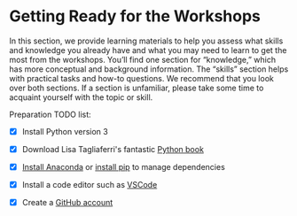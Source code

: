 Getting Ready for the Workshops
=======================

In this section, we provide learning materials to help you assess what skills and knowledge you already have and what you may need to learn to get the most from the workshops. You’ll find one section for “knowledge,” which has more conceptual and background information. The “skills” section helps with practical tasks and how-to questions. We recommend that you look over both sections. If a section is unfamiliar, please take some time to acquaint yourself with the topic or skill.    

Preparation TODO list:  

- [x] Install Python version 3
- [x] Download Lisa Tagliaferri's fantastic [Python book](https://www.digitalocean.com/community/books/digitalocean-ebook-how-to-code-in-python)
- [x] [Install Anaconda](https://docs.anaconda.com/anaconda/install/) or [install pip](https://pip.pypa.io/en/stable/installing/) to manage dependencies
- [x] Install a code editor such as [VSCode](https://code.visualstudio.com/)
- [x] Create a [GitHub account](https://github.com/)

